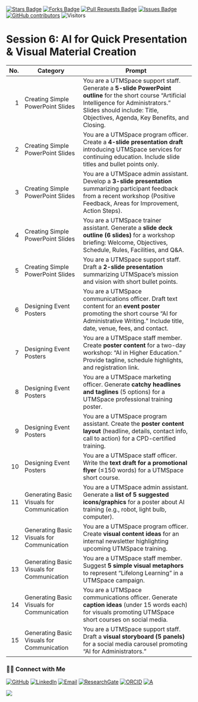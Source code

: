 <a href="https://github.com/drshahizan/short-course/stargazers"><img src="https://img.shields.io/github/stars/drshahizan/short-course" alt="Stars Badge"/></a>
<a href="https://github.com/drshahizan/short-course/network/members"><img src="https://img.shields.io/github/forks/drshahizan/short-course" alt="Forks Badge"/></a>
<a href="https://github.com/drshahizan/short-course/pulls"><img src="https://img.shields.io/github/issues-pr/drshahizan/short-course" alt="Pull Requests Badge"/></a>
<a href="https://github.com/drshahizan/short-course"><img src="https://img.shields.io/github/issues/drshahizan/short-course" alt="Issues Badge"/></a>
<a href="https://github.com/drshahizan/short-course/graphs/contributors"><img alt="GitHub contributors" src="https://img.shields.io/github/contributors/drshahizan/short-course?color=2b9348"></a>
![Visitors](https://api.visitorbadge.io/api/visitors?path=https%3A%2F%2Fgithub.com%2Fdrshahizan%2Fshort-course&labelColor=%23d9e3f0&countColor=%23697689&style=flat)

# Session 6: AI for Quick Presentation & Visual Material Creation

| **No.** | **Category**                               | **Prompt**                                                                                                                                                                                                                  |
| ------: | ------------------------------------------ | --------------------------------------------------------------------------------------------------------------------------------------------------------------------------------------------------------------------------- |
|       1 | Creating Simple PowerPoint Slides          | You are a UTMSpace support staff. Generate a **5-slide PowerPoint outline** for the short course “Artificial Intelligence for Administrators.” Slides should include: Title, Objectives, Agenda, Key Benefits, and Closing. |
|       2 | Creating Simple PowerPoint Slides          | You are a UTMSpace program officer. Create a **4-slide presentation draft** introducing UTMSpace services for continuing education. Include slide titles and bullet points only.                                            |
|       3 | Creating Simple PowerPoint Slides          | You are a UTMSpace admin assistant. Develop a **3-slide presentation** summarizing participant feedback from a recent workshop (Positive Feedback, Areas for Improvement, Action Steps).                                    |
|       4 | Creating Simple PowerPoint Slides          | You are a UTMSpace trainer assistant. Generate a **slide deck outline (6 slides)** for a workshop briefing: Welcome, Objectives, Schedule, Rules, Facilities, and Q\&A.                                                     |
|       5 | Creating Simple PowerPoint Slides          | You are a UTMSpace support staff. Draft a **2-slide presentation** summarizing UTMSpace’s mission and vision with short bullet points.                                                                                      |
|       6 | Designing Event Posters                    | You are a UTMSpace communications officer. Draft text content for an **event poster** promoting the short course “AI for Administrative Writing.” Include title, date, venue, fees, and contact.                            |
|       7 | Designing Event Posters                    | You are a UTMSpace staff member. Create **poster content** for a two-day workshop: “AI in Higher Education.” Provide tagline, schedule highlights, and registration link.                                                   |
|       8 | Designing Event Posters                    | You are a UTMSpace marketing officer. Generate **catchy headlines and taglines** (5 options) for a UTMSpace professional training poster.                                                                                   |
|       9 | Designing Event Posters                    | You are a UTMSpace program assistant. Create the **poster content layout** (headline, details, contact info, call to action) for a CPD-certified training.                                                                  |
|      10 | Designing Event Posters                    | You are a UTMSpace staff officer. Write the **text draft for a promotional flyer** (≤150 words) for a UTMSpace short course.                                                                                                |
|      11 | Generating Basic Visuals for Communication | You are a UTMSpace admin assistant. Generate a **list of 5 suggested icons/graphics** for a poster about AI training (e.g., robot, light bulb, computer).                                                                   |
|      12 | Generating Basic Visuals for Communication | You are a UTMSpace program officer. Create **visual content ideas** for an internal newsletter highlighting upcoming UTMSpace training.                                                                                     |
|      13 | Generating Basic Visuals for Communication | You are a UTMSpace staff member. Suggest **5 simple visual metaphors** to represent “Lifelong Learning” in a UTMSpace campaign.                                                                                             |
|      14 | Generating Basic Visuals for Communication | You are a UTMSpace communications officer. Generate **caption ideas** (under 15 words each) for visuals promoting UTMSpace short courses on social media.                                                                   |
|      15 | Generating Basic Visuals for Communication | You are a UTMSpace support staff. Draft a **visual storyboard (5 panels)** for a social media carousel promoting “AI for Administrators.”                                                                                   |

### 🙌🏻 Connect with Me
<p align="left">
    <a href="https://github.com/drshahizan" target="_blank"><img alt="GitHub" src="https://img.shields.io/badge/-@drshahizan-181717?style=flat-square&logo=GitHub&logoColor=white"></a>
    <a href="https://www.linkedin.com/in/drshahizan" target="_blank"><img alt="LinkedIn" src="https://img.shields.io/badge/-drshahizan-blue?style=flat-square&logo=Linkedin&logoColor=white&link=https://www.linkedin.com/in/drshahizan/"></a>
    <a href="mailto:shahizan@utm.my" target="_blank"><img alt="Email" src="https://img.shields.io/badge/-shahizan@utm.my-c14438?style=flat-square&logo=Gmail&logoColor=white&link=mailto:shahizan@utm.my.com"></a>
    <a href="https://www.researchgate.net/profile/Mohd-Othman-28" target="_blank"><img alt="ResearchGate" src="https://img.shields.io/badge/-ResearchGate-00CCBB?style=flat-square&logo=ResearchGate&logoColor=white"></a>
    <a href="https://orcid.org/0000-0003-4261-1873" target="_blank"><img alt="ORCID" src="https://img.shields.io/badge/-ORCID-A6CE39?style=flat-square&logo=ORCID&logoColor=white"></a> 
 <a href="https://visitorbadge.io/status?path=https%3A%2F%2Fgithub.com%2Fdrshahizan" target="_blank"><img alt="A" src="https://api.visitorbadge.io/api/visitors?path=https%3A%2F%2Fgithub.com%2Fdrshahizan&labelColor=%23697689&countColor=%23555555&style=plastic"></a>
 
![](https://hit.yhype.me/github/profile?user_id=81284918)
</p>
